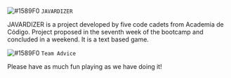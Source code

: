 ![#1589F0](https://via.placeholder.com/15/1589F0/000000?text=+) `JAVARDIZER` 

JAVARDIZER is a project developed by five code cadets from Academia de Código. 
Project proposed in the seventh week of the bootcamp and concluded in a weekend.
It is a text based game.

![#1589F0](https://via.placeholder.com/15/1589F0/000000?text=+) `Team Advice `

Please have as much fun playing as we have doing it!
